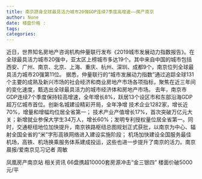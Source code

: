 ```yaml
---
title: 南京跻身全球最具活力城市20强GDP连续7季度高增速——房产南京
author: None
date: 楼盘价格 : 
tags: 
categories: 
---
```

                        
<!-- more -->
近日，世界知名房地产咨询机构仲量联行发布《2019城市发展动力指数报告》。在全球最具活力城市20强中，亚太区上榜城市多达19个。其中来自中国的城市包括西安、广州、南京、北京、上海、重庆、杭州、深圳、成都9个，南京位列全球最具活力城市20强第11位。
据悉，仲量联行的“城市发展动力指数”通过追踪全球131个主要的成熟及新兴市场的社会经济和商业房地产市场各项指标，聚焦在近三年间的变化速度，甄选出全球最具活力的城市经济体和房地产市场。
去年，南京市GDP连续7个季度保持较高增速，全年增长8%，跃居13个设区市和东部沿海GDP超万亿城市首位。创新名城建设精彩开局，全年净增
技术企业1282家，增长近70%，增量和增幅均位居全省第一；
技术产业产值增长17%，首次突破万亿元大关；新增就业参保大学生34万人，增长60%；发明专利授权量位居全省第一。同时，交通枢纽地位加快提升，南京铁路枢纽总图规划正式获批，以南京为中心、辐射全国全省的“米”字形高铁网络进入建设实施阶段；
机场加快建设全国服务最佳机场，高铁、机场换乘服务体系建成投运，这些也进一步提升了南京的活力。南京晨报/爱南京见习记者 周敏
                        
                        
                        
                        
                                        
                    
                    
                
                    
                    
                    
                
                    
                
凤凰房产南京站
相关资讯
66盘携超10000套房源冲击“金三银四”
楼面价破5000元/平
	                        
	                    
	                        
	                    
